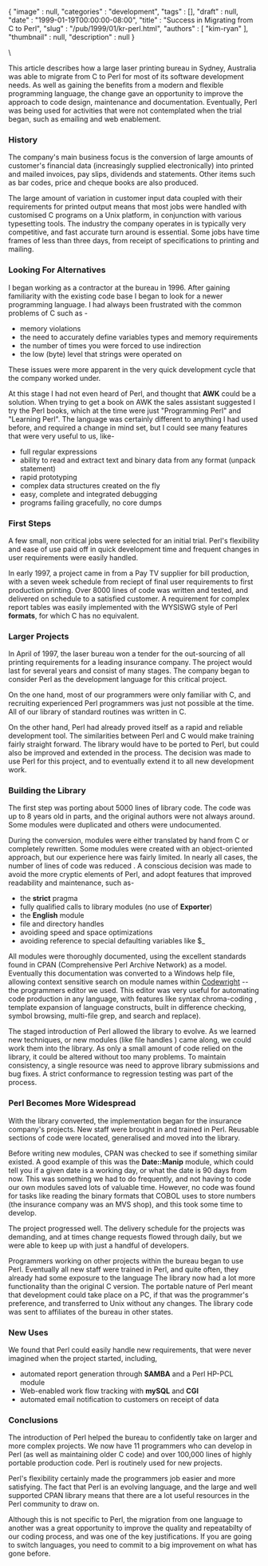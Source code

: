 {
   "image" : null,
   "categories" : "development",
   "tags" : [],
   "draft" : null,
   "date" : "1999-01-19T00:00:00-08:00",
   "title" : "Success in Migrating from C to Perl",
   "slug" : "/pub/1999/01/kr-perl.html",
   "authors" : [
      "kim-ryan"
   ],
   "thumbnail" : null,
   "description" : null
}



\

This article describes how a large laser printing bureau in Sydney,
Australia was able to migrate from C to Perl for most of its software
development needs. As well as gaining the benefits from a modern and
flexible programming language, the change gave an opportunity to improve
the approach to code design, maintenance and documentation. Eventually,
Perl was being used for activities that were not contemplated when the
trial began, such as emailing and web enablement.

### History

The company's main business focus is the conversion of large amounts of
customer's financial data (increasingly supplied electronically) into
printed and mailed invoices, pay slips, dividends and statements. Other
items such as bar codes, price and cheque books are also produced.

The large amount of variation in customer input data coupled with their
requirements for printed output means that most jobs were handled with
customised C programs on a Unix platform, in conjunction with various
typesetting tools. The industry the company operates in is typically
very competitive, and fast accurate turn around is essential. Some jobs
have time frames of less than three days, from receipt of specifications
to printing and mailing.

### Looking For Alternatives

I began working as a contractor at the bureau in 1996. After gaining
familiarity with the existing code base I began to look for a newer
programming language. I had always been frustrated with the common
problems of C such as -

-   memory violations
-   the need to accurately define variables types and memory
    requirements
-   the number of times you were forced to use indirection
-   the low (byte) level that strings were operated on

These issues were more apparent in the very quick development cycle that
the company worked under.

At this stage I had not even heard of Perl, and thought that **AWK**
could be a solution. When trying to get a book on AWK the sales
assistant suggested I try the Perl books, which at the time were just
"Programming Perl" and "Learning Perl". The language was certainly
different to anything I had used before, and required a change in mind
set, but I could see many features that were very useful to us, like-

-   full regular expressions
-   ability to read and extract text and binary data from any format
    (unpack statement)
-   rapid prototyping
-   complex data structures created on the fly
-   easy, complete and integrated debugging
-   programs failing gracefully, no core dumps

### First Steps

A few small, non critical jobs were selected for an initial trial.
Perl's flexibility and ease of use paid off in quick development time
and frequent changes in user requirements were easily handled.

In early 1997, a project came in from a Pay TV supplier for bill
production, with a seven week schedule from reciept of final user
requirements to first production printing. Over 8000 lines of code was
written and tested, and delivered on schedule to a satisfied customer. A
requirement for complex report tables was easily implemented with the
WYSISWG style of Perl **formats**, for which C has no equivalent.

### Larger Projects

In April of 1997, the laser bureau won a tender for the out-sourcing of
all printing requirements for a leading insurance company. The project
would last for several years and consist of many stages. The company
began to consider Perl as the development language for this critical
project.

On the one hand, most of our programmers were only familiar with C, and
recruiting experienced Perl programmers was just not possible at the
time. All of our library of standard routines was written in C.

On the other hand, Perl had already proved itself as a rapid and
reliable development tool. The similarities between Perl and C would
make training fairly straight forward. The library would have to be
ported to Perl, but could also be improved and extended in the process.
The decision was made to use Perl for this project, and to eventually
extend it to all new development work.

### Building the Library

The first step was porting about 5000 lines of library code. The code
was up to 8 years old in parts, and the original authors were not always
around. Some modules were duplicated and others were undocumented.

During the conversion, modules were either translated by hand from C or
completely rewritten. Some modules were created with an object-oriented
approach, but our experience here was fairly limited. In nearly all
cases, the number of lines of code was reduced . A conscious decision
was made to avoid the more cryptic elements of Perl, and adopt features
that improved readability and maintenance, such as-

-   the **strict** pragma
-   fully qualified calls to library modules (no use of **Exporter**)
-   the **English** module
-   file and directory handles
-   avoiding speed and space optimizations
-   avoiding reference to special defaulting variables like \$\_

All modules were thoroughly documented, using the excellent standards
found in CPAN (Comprehensive Perl Archive Network) as a model.
Eventually this documentation was converted to a Windows help file,
allowing context sensitive search on module names within
[Codewright](http://www.premia.com) -- the programmers editor we used.
This editor was very useful for automating code production in any
language, with features like syntax chroma-coding , template expansion
of language constructs, built in difference checking, symbol browsing,
multi-file grep, and search and replace).

The staged introduction of Perl allowed the library to evolve. As we
learned new techniques, or new modules (like file handles ) came along,
we could work them into the library. As only a small amount of code
relied on the library, it could be altered without too many problems. To
maintain consistency, a single resource was need to approve library
submissions and bug fixes. A strict conformance to regression testing
was part of the process.

### Perl Becomes More Widespread

With the library converted, the implementation began for the insurance
company's projects. New staff were brought in and trained in Perl.
Reusable sections of code were located, generalised and moved into the
library.

Before writing new modules, CPAN was checked to see if something similar
existed. A good example of this was the **Date::Manip** module, which
could tell you if a given date is a working day, or what the date is 90
days from now. This was something we had to do frequently, and not
having to code our own modules saved lots of valuable time. However, no
code was found for tasks like reading the binary formats that COBOL uses
to store numbers (the insurance company was an MVS shop), and this took
some time to develop.

The project progressed well. The delivery schedule for the projects was
demanding, and at times change requests flowed through daily, but we
were able to keep up with just a handful of developers.

Programmers working on other projects within the bureau began to use
Perl. Eventually all new staff were trained in Perl, and quite often,
they already had some exposure to the language The library now had a lot
more functionality than the original C version. The portable nature of
Perl meant that development could take place on a PC, if that was the
programmer's preference, and transferred to Unix without any changes.
The library code was sent to affiliates of the bureau in other states.

### New Uses

We found that Perl could easily handle new requirements, that were never
imagined when the project started, including,

-   automated report generation through **SAMBA** and a Perl HP-PCL
    module
-   Web-enabled work flow tracking with **mySQL** and **CGI**
-   automated email notification to customers on receipt of data

### Conclusions

The introduction of Perl helped the bureau to confidently take on larger
and more complex projects. We now have 11 programmers who can develop in
Perl (as well as maintaining older C code) and over 100,000 lines of
highly portable production code. Perl is routinely used for new
projects.

Perl's flexibility certainly made the programmers job easier and more
satisfying. The fact that Perl is an evolving language, and the large
and well supported CPAN library means that there are a lot useful
resources in the Perl community to draw on.

Although this is not specific to Perl, the migration from one language
to another was a great opportunity to improve the quality and
repeatabilty of our coding process, and was one of the key
justifications. If you are going to switch languages, you need to commit
to a big improvement on what has gone before.
